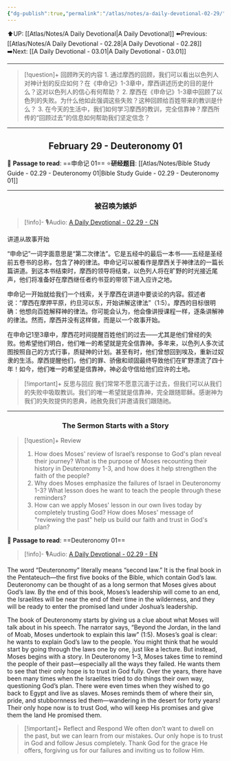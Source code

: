 ```yaml
---
{"dg-publish":true,"permalink":"/atlas/notes/a-daily-devotional-02-29/"}
---
```


 ⬆️UP: [[Atlas/Notes/A Daily Devotional\|A Daily Devotional]]
⬅️Previous: [[Atlas/Notes/A Daily Devotional - 02.28\|A Daily Devotional - 02.28]]
➡️Next: [[A Daily Devotional - 03.01\|A Daily Devotional - 03.01]]

---

> [!question]+ 回顾昨天的内容
> 1.⁠ ⁠通过摩西的回顾，我们可以看出以色列人对神计划的反应如何？在《申命记》1-3章中，摩西讲述历史的目的是什么？这对以色列人的信心有何帮助？
> 2.⁠ ⁠摩西在《申命记》1-3章中回顾了以色列的失败。为什么他如此强调这些失败？这种回顾给百姓带来的教训是什么？
> 3.⁠ ⁠在今天的生活中，我们如何学习摩西的教训，完全信靠神？摩西所传的“回顾过去”的信息如何帮助我们坚定信念？

---
## <center>February 29 - Deuteronomy 01</center>

📖 **Passage to read**: ==申命记 01==
⭐**研经题目**: [[Atlas/Notes/Bible Study Guide - 02.29 - Deuteronomy 01\|Bible Study Guide - 02.29 - Deuteronomy 01]]

---
### <center>被召唤为嫉妒</center>

> [!info]- 🎙️Audio: [A Daily Devotional - 02.29 - CN]()

讲道从故事开始

“申命记”一词字面意思是“第二次律法”。它是五经中的最后一本书——五经是圣经前五卷书的总称，包含了神的律法。申命记可以被看作是摩西关于神律法的一篇长篇讲道。到这本书结束时，摩西的领导将结束，以色列人将在旷野的时光接近尾声，他们将准备好在摩西继任者约书亚的带领下进入应许之地。

申命记一开始就给我们一个线索，关于摩西在讲道中要谈论的内容。叙述者说：“摩西在摩押平原，约旦河以东，开始讲解这律法”（1:5）。摩西的目标很明确：他想向百姓解释神的律法。你可能会认为，他会像讲授课程一样，逐条讲解神的律法。然而，摩西并没有这样做，而是以一个故事开始。

在申命记1至3章中，摩西花时间提醒百姓他们的过去——尤其是他们曾经的失败。他希望他们明白，他们唯一的希望就是完全信靠神。多年来，以色列人多次试图按照自己的方式行事，质疑神的计划。甚至有时，他们曾想回到埃及，重新过奴隶的生活。摩西提醒他们，他们的罪、骄傲和顽固最终导致他们在旷野漂流了四十年！如今，他们唯一的希望是信靠神，神必会守信给他们应许的土地。

> [!important]+ 反思与回应
我们常常不愿意沉湎于过去，但我们可以从我们的失败中吸取教训。我们的唯一希望就是信靠神，完全跟随耶稣。感谢神为我们的失败提供的恩典，祂赦免我们并邀请我们跟随祂。



---
### <center>The Sermon Starts with a Story</center>

> [!question]+ Review
> 1. ⁠How does Moses' review of Israel’s response to God's plan reveal their journey? What is the purpose of Moses recounting their history in Deuteronomy 1-3, and how does it help strengthen the faith of the people?
> 2. ⁠Why does Moses emphasize the failures of Israel in Deuteronomy 1-3? What lesson does he want to teach the people through these reminders?
> 3. ⁠How can we apply Moses' lesson in our own lives today by completely trusting God? How does Moses' message of "reviewing the past" help us build our faith and trust in God's plan?

📖 **Passage to read**: ==Deuteronomy 01==

> [!info]- 🎙️Audio: [A Daily Devotional - 02.29 - EN]()  

The word “Deuteronomy” literally means “second law.” It is the final book in the Pentateuch—the first five books of the Bible, which contain God’s law. Deuteronomy can be thought of as a long sermon that Moses gives about God’s law. By the end of this book, Moses’s leadership will come to an end, the Israelites will be near the end of their time in the wilderness, and they will be ready to enter the promised land under Joshua’s leadership.

The book of Deuteronomy starts by giving us a clue about what Moses will talk about in his speech. The narrator says, “Beyond the Jordan, in the land of Moab, Moses undertook to explain this law” (1:5). Moses’s goal is clear: he wants to explain God’s law to the people. You might think that he would start by going through the laws one by one, just like a lecture. But instead, Moses begins with a story.
 In Deuteronomy 1–3, Moses takes time to remind the people of their past—especially all the ways they failed. He wants them to see that their only hope is to trust in God fully. Over the years, there have been many times when the Israelites tried to do things their own way, questioning God’s plan. There were even times when they wished to go back to Egypt and live as slaves. Moses reminds them of where their sin, pride, and stubbornness led them—wandering in the desert for forty years! Their only hope now is to trust God, who will keep His promises and give them the land He promised them.

> [!important]+ Reflect and Respond
We often don’t want to dwell on the past, but we can learn from our mistakes. Our only hope is to trust in God and follow Jesus completely. Thank God for the grace He offers, forgiving us for our failures and inviting us to follow Him.























